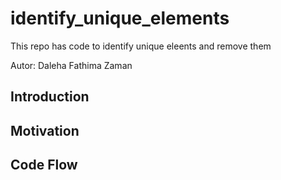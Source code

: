 # identify_unique_elements
This repo has code to identify unique eleents and remove them

Autor: Daleha Fathima Zaman

## Introduction

## Motivation

## Code Flow
